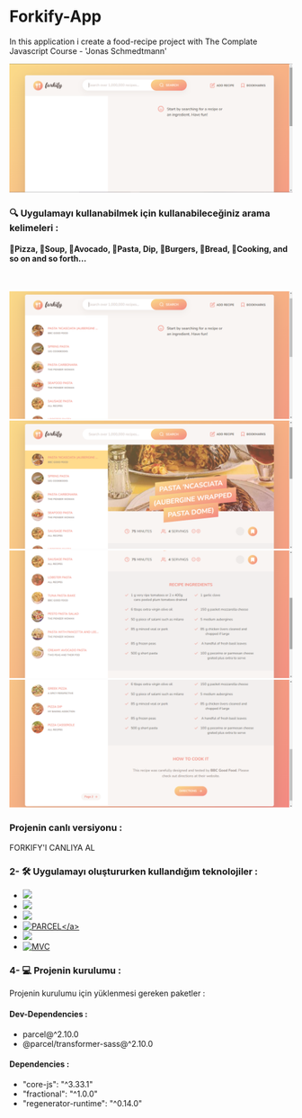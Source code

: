 # Forkify-App
<!--Bu uygulamada bir yemek tarif uygulamasını The Complate Javascript Course - 'Jonas Schmedtmann' eşliğinde  oluşturdum.-->
In this application i create a food-recipe project with The Complate Javascript Course - 'Jonas Schmedtmann'
<br>

![Forkify-App](src/img/Forkify-App.png)
<br>
### 🔍 Uygulamayı kullanabilmek için kullanabileceğiniz arama kelimeleri :
#### 🍕Pizza, 🍜Soup, 🥑Avocado, 🍝Pasta, Dip, 🍔Burgers, 🍞Bread, 🍳Cooking,  and so on and so forth...

<br>

![Forkify-App](src/img/Forkify-Search.png)
![Forkify-App](src/img/Forkify-Recipe-Opened.png)
![Forkify-App](src/img/Forkify-Recipe-Ingredients.png)
![Forkify-App](src/img/Forkify-Pagination.png)

### Projenin canlı versiyonu :
  FORKIFY'I CANLIYA AL

### 2- 🛠 Uygulamayı oluştururken kullandığım teknolojiler :
* <img src="https://img.shields.io/badge/-JavaScript-black?style=flat&logo=javascript"/>
* <img src="https://img.shields.io/badge/-CSS3-1572B6?style=flat&logo=css3"/>
* <img src="https://img.shields.io/badge/-HTML5-E34F26?style=flat&logo=html5&logoColor=white">
* <a href="https://parceljs.org/">![PARCEL](https://img.shields.io/badge/-PARCEL-orange?style=flat&logo=parcel")</a>
* <a href="https://forkify-api.herokuapp.com/v2"><img src="https://img.shields.io/badge/FORKIFY-API-orange"></a>
* <a href="https://tr.wikipedia.org/wiki/Model-View-Controller">![MVC](https://img.shields.io/badge/-MVC-orange)</a>

### 4- 💻 Projenin kurulumu :
Projenin kurulumu için yüklenmesi gereken paketler :
#### Dev-Dependencies :
* parcel@^2.10.0
* @parcel/transformer-sass@^2.10.0
#### Dependencies :
* "core-js": "^3.33.1"
* "fractional": "^1.0.0"
* "regenerator-runtime": "^0.14.0"
